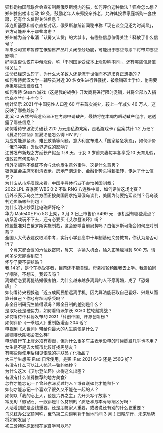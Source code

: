 猫科动物国际联合会宣布制裁俄罗斯境内的猫，如何评价这种做法？猫会怎么想？  
郑州推出楼市新政 19 条，鼓励老年人来郑投亲养老，允许其投靠家庭新购一套住房，还有什么值得关注信息？  
泽连斯基愿和普京直接对话，俄罗斯总统新闻秘书称「现在谈会见还为时尚早」，双方可能都出于哪些考虑？  
郑州成为首个取消「认房又认贷」的大城市，有哪些信息值得关注？释放了什么信号？  
苹果公司宣布暂停在俄销售产品并关闭部分功能，可能出于哪些考虑？将带来哪些影响？  
好丽友否认仅在中俄涨价，称「不同国家受成本上涨影响不同」，还有哪些信息值得关注？  
生命已经这么短了，为什么大多数人还是流于世俗而不追求真正想要的？  
如何看待武汉大学一辅导员对近 30 名女生进行性骚扰，被撤销硕士学位，他需要承担哪些法律责任？  
如何看待 Steam 游戏《这是我的战争》开发商将进行限时促销，并将全部收入捐给乌克兰红十字会？  
统计显示 2021 年中国男性人口近 60 年来首次减少，较上一年减少 46 万人，这反映了哪些趋势？  
北溪 -2 天然气管道公司正在考虑申请破产，最快将在本周内启动破产程序，这透露了哪些信息？  
如何看待宁波海关破获 220 万元走私游戏案，走私游戏卡 / 盘案共计 1.2 万张？  
《夏洛特烦恼》里夏洛是怎么得 HIV 的？  
为应对能源紧张、难民救助等问题，意大利宣布进入「国家紧急状态」，如何评价「俄乌冲突」对世界造成的影响？  
江苏发布新规女方延长产假至 158 天，子女 3 岁前夫妻每年各享受 10 天育儿假，该政策有何影响？  
俄外交部称不保证不会与北约发生意外事件，这是什么意思？  
银保监会主席郭树清表示，房地产泡沫化、金融化势头得到扭转，传达了什么信号？  
为什么从市场表现来看，中国半导体行业不害怕美国制裁？  
2022 LPL 春季赛 WBG 0:2 不敌 RNG 八连胜中断，如何评价这场比赛？  
俄外长表示乌克兰方面正按美国要求拖延俄乌谈判，美国为何要拖延谈判？俄乌谈判还面临哪些问题？  
为什么明火炒菜比电磁炉好吃？  
华为 Mate40E Pro 5G 上架，3 月 3 日上市售价 6499 元，该机型有哪些亮点？  
魂系游戏玩不下去，还有必要买《艾尔登法环》吗？  
欧盟批准对白俄罗斯实施制裁，这会影响当前局势吗？白俄罗斯可能会如何应对制裁？  
全国人大代表建议取消中考，实行小学到高中十年制基础义务教育，你认为是否可行？  
一个每天都会变的六位数密码，每天一次输入机会，输入正确能得到 500 万，请问多少天能得到它？  
怀孕了要不要结婚？  
我 14 岁，是个车祸受害者，目前还不能自理。母亲推轮椅推我去上学。我害怕同学嘲笑，不想去。我该去吗？  
离婚后恋爱再提结婚很害怕，为什么越来越多离异的人不愿再婚，成了「恐婚族」？  
如何看待央视报道「近五成网民想远离手机」因为算法能获取自己喜好、兴趣从而算计自己？你也有相同感受吗？  
非全日制研究生值得读吗？跟全日制的差别是什么？  
是取巧还是硬实力，如何看待沃尔沃 XC60 拉轮船挑战？  
如何看待中科协发布的 2021「科创中国」开源创新榜？  
如何评价《一拳超人》重制版漫画 204 话？  
电视剧《人世间》带给你最大的人生感悟是什么？  
黑咖啡长期喝会怎么样?  
电动自行车上牌必须有脚蹬，但为什么很多车主表示没电的时候脚蹬几乎也不用？  
女生是不是去大城市比较好找男朋友？  
有哪些你使用后相见恨晚的护肤品 / 化妆品？  
大三学生想买 iPad 日常使用，是买 iPad 2021 64G 还是 256G 好？  
有没有什么可以让人惊鸿一瞥的摘抄？  
为什么这次《艾尔登法环》火得这么出圈？  
有没有什么值得推荐的地方美食?  
怎样才能忘记一个曾经你深爱过的人？或者说如何才能释怀？  
如何才能忘记一个喜欢了很久又不能在一起的人？  
如何以「我的心上人，他是六界之主」为开头写个故事？  
常见的「假钻石」一般都是什么材质的？质感和成本有等级区分吗？  
人活着到底是金钱重要，还是朋友家人重要，或者说还有别的什么更重要？  
乌总统办公室顾问称，俄乌第二次谈判将于当地时间 3 月 2 日晚举行，未来局势将如何发展？  
初三没特殊原因想在家自学可以吗?  
